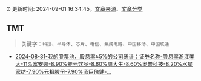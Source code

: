 :alarm_clock: 更新时间: 2024-09-01 16:34:45。[文章来源](/README.md)、[文章分类](/TAGS.md)

## TMT


> 关键字：`科技`、`半导体`、`芯片`、`电信`、`集成电路`、`中国移动`、`中国联通`



- [2024-08-31-我的股票池，股息率≥5%的公司统计：证券名称-股息率浙江美大-11%富安娜-8.90%养元饮品-8.60%周大生-8.60%奥普科技-8.20%水星家纺-7.90%元祖股份-7.90%汤臣倍健-...](https://xueqiu.com/1193805304/303178188) 
